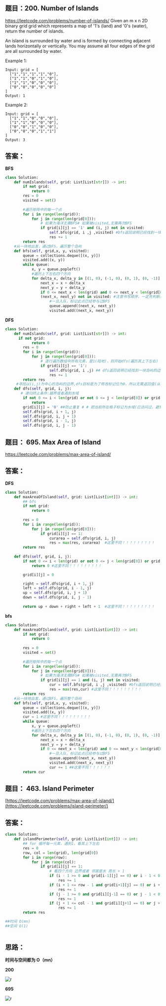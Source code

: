## 题目：200. Number of Islands
https://leetcode.com/problems/number-of-islands/
Given an m x n 2D binary grid grid which represents a map of '1's (land) and '0's (water), return the number of islands.

An island is surrounded by water and is formed by connecting adjacent lands horizontally or vertically. 
You may assume all four edges of the grid are all surrounded by water.

Example 1:
```
Input: grid = [
  ["1","1","1","1","0"],
  ["1","1","0","1","0"],
  ["1","1","0","0","0"],
  ["0","0","0","0","0"]
]
Output: 1
```
Example 2:
```
Input: grid = [
  ["1","1","0","0","0"],
  ["1","1","0","0","0"],
  ["0","0","1","0","0"],
  ["0","0","0","1","1"]
]
Output: 3
```


## 答案：
**BFS**
```python
class Solution:
    def numIslands(self, grid: List[List[str]]) -> int:
        if not grid:
            return 0
        res = 0
        visited = set()
        
        #遍历矩阵中的每一个点
        for i in range(len(grid)):
            for j in range(len(grid[0])):
                # 如果为海洋无需BFS# 如果被visited,无需再次BFS
                if grid[i][j] == '1' and (i, j) not in visited:
                    self.bfs(grid, i ,j ,visited) #bfs返回说明已经找到一块岛屿的边界了(到数组边界or到水域)
                    res += 1
        return res
    #从一块地出发，通过BFS，遍历整个岛屿
    def bfs(self, grid,x, y, visited):
        queue = collections.deque([(x, y)])
        visited.add((x, y))
        while queue:
            x, y = queue.popleft()
            #遍历上下左右四个方向
            for delta_x, delta_y in [(1, 0), (-1, 0), (0, 1), (0, -1)]:
                next_x = x + delta_x
                next_y = y + delta_y
                if 0 <= next_x < len(grid) and 0 <= next_y < len(grid[0]) and grid[next_x][next_y] == '1' and 
                (next_x, next_y) not in visited: #注意书写顺序，一定先判断是否出界
                    #一旦入队，标记此点已经参与过BFS
                    queue.append((next_x, next_y))
                    visited.add((next_x, next_y))
```

**DFS**
```python
class Solution:
    def numIslands(self, grid: List[List[str]]) -> int:
      if not grid:
            return 0 
        res = 0
        for i in range(len(grid)):
            for j in range(len(grid[0])):
                # 逐行遍历数组中所有元素，是1(陆地)，则开始dfs(遍历其上下左右)
                if grid[i][j] == '1':
                    self.dfs(grid, i ,j) ## dfs返回说明已经找到一块岛屿的边界了(到数组边界or到水域)，
                    res += 1
        return res
     #寻找以(i,j)为中心的岛屿的边界,dfs目标是为了修改标记位为0，所以无需返回值(从一块地出发，通过DFS，遍历整个岛屿)
    def dfs(self, grid, i, j):
       # 递归终止条件:越界或者遇到水域
        if not 0 <= i < len(grid) or not 0 <= j < len(grid[0]) or grid[i][j] == '0': 
            return
        grid[i][j] = '0' ##防止重复 # # 把当前所在格子标记为水域(已访问过，避免重复访问)
        self.dfs(grid, i + 1, j)
        self.dfs(grid, i, j + 1)
        self.dfs(grid, i - 1, j)
        self.dfs(grid, i, j - 1)
```
## 题目： 695. Max Area of Island
https://leetcode.com/problems/max-area-of-island/

## 答案：
**DFS**
```python
class Solution:
    def maxAreaOfIsland(self, grid: List[List[int]]) -> int:
        ## bfs
        if not grid:
            return 0
        
        res = 0
        for i in range(len(grid)):
            for j in range(len(grid[0])):
                if grid[i][j] == 1:
                    curarea = self.dfs(grid, i, j)
                    res = max(res, curarea)  #这里不同！！！！！！！！！
        return res
    
    def dfs(self, grid, i, j):
        if not 0 <= i < len(grid) or not 0 <= j < len(grid[0]) or grid[i][j] == 0:
            return 0 #这里不同！！！！！！！！！

        grid[i][j] = 0

        right = self.dfs(grid, i + 1, j)
        left = self.dfs(grid, i - 1, j)
        up = self.dfs(grid, i, j + 1)
        down = self.dfs(grid, i, j - 1)
        
        return up + down + right + left + 1  #这里不同！！！！！！！！！
```
**bfs**
```python
class Solution:
    def maxAreaOfIsland(self, grid: List[List[int]]) -> int:
        if not grid:
            return 0
        
        res = 0
        visited = set()
        
        #遍历矩阵中的每一个点
        for i in range(len(grid)):
            for j in range(len(grid[0])):
                # 如果为海洋无需BFS# 如果被visited,无需再次BFS
                if grid[i][j] == 1 and (i, j) not in visited:
                    cur = self.bfs(grid, i ,j ,visited) #bfs返回说明已经找到一块岛屿的边界了(到数组边界or到水域)
                    res = max(res,cur) #这里不同！！！！！！！！！
        return res
    #从一块地出发，通过BFS，遍历整个岛屿
    def bfs(self, grid,x, y, visited):
        queue = collections.deque([(x, y)])
        visited.add((x, y))
        cur = 1 #这里不同！！！！！！！！！
        while queue:
            x, y = queue.popleft()
            #遍历上下左右四个方向
            for delta_x, delta_y in [(1, 0), (-1, 0), (0, 1), (0, -1)]:
                next_x = x + delta_x
                next_y = y + delta_y
                if 0 <= next_x < len(grid) and 0 <= next_y < len(grid[0]) and grid[next_x][next_y] == 1 and (next_x, next_y) not in visited: #注意书写顺序，一定先判断是否出界
                    #一旦入队，标记此点已经参与过BFS
                    queue.append((next_x, next_y))
                    visited.add((next_x, next_y))
                    cur += 1 ##这里不同！！！！！！
        return cur
 ```
 ## 题目： 463. Island Perimeter
[https://leetcode.com/problems/max-area-of-island/](https://leetcode.com/problems/island-perimeter/)

## 答案：
```python
class Solution:
    def islandPerimeter(self, grid: List[List[int]]) -> int:
        ## for 循环每一元素，遇到1，看其上下左右
        res = 0
        row, col = len(grid), len(grid[0])
        for i in range(row):
            for j in range(col):
                if grid[i][j] == 1:
                    # 看四个方向 边界或者 邻居是水 周长 + 1
                    if (i - 1 >= 0 and grid[i-1][j] == 0) or i - 1 < 0: ## 左 （该元素的左边元素为0或者左边出界）
                        res += 1
                    if (i + 1 <= row - 1 and grid[i+1][j] == 0) or i + 1 > row - 1: ## 右 
                        res += 1
                    if (j - 1 >= 0 and grid[i][j-1] == 0) or j - 1 < 0: ## 上
                        res += 1
                    if (j + 1 <= col - 1 and grid[i][j+1] == 0) or j + 1 > col - 1: ## 下
                        res += 1
        return res

##时间 O(mn)
##空间 O(1)
        
```

## 思路：
**时间与空间都为 O（mn）**

**200**

![r](https://github.com/SSRRBB/Leetcode/blob/main/Images/81.png)

**695**

![r](https://github.com/SSRRBB/Leetcode/blob/main/Images/413.png)
